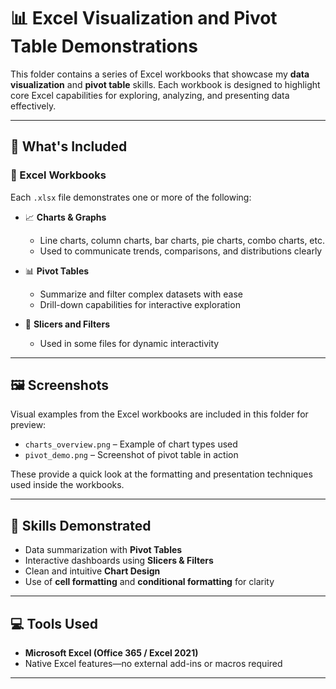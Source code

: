 # 📊 Excel Visualization and Pivot Table Demonstrations

This folder contains a series of Excel workbooks that showcase my **data visualization** and **pivot table** skills. Each workbook is designed to highlight core Excel capabilities for exploring, analyzing, and presenting data effectively.

---

## 🧰 What's Included

### 📁 Excel Workbooks

Each `.xlsx` file demonstrates one or more of the following:

- 📈 **Charts & Graphs**
  - Line charts, column charts, bar charts, pie charts, combo charts, etc.
  - Used to communicate trends, comparisons, and distributions clearly

- 📊 **Pivot Tables**
  - Summarize and filter complex datasets with ease
  - Drill-down capabilities for interactive exploration

- 📌 **Slicers and Filters**
  - Used in some files for dynamic interactivity

---

## 🖼️ Screenshots

Visual examples from the Excel workbooks are included in this folder for preview:

- `charts_overview.png` – Example of chart types used
- `pivot_demo.png` – Screenshot of pivot table in action

These provide a quick look at the formatting and presentation techniques used inside the workbooks.

---

## 🎯 Skills Demonstrated

- Data summarization with **Pivot Tables**
- Interactive dashboards using **Slicers & Filters**
- Clean and intuitive **Chart Design**
- Use of **cell formatting** and **conditional formatting** for clarity

---

## 💻 Tools Used

- **Microsoft Excel (Office 365 / Excel 2021)**
- Native Excel features—no external add-ins or macros required

---
